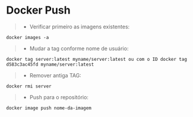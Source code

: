 # Docker Push
> - Verificar primeiro as imagens existentes:
````
docker images -a
````
> - Mudar a tag conforme nome de usuário:
````
docker tag server:latest myname/server:latest ou com o ID docker tag d583c3ac45fd myname/server:latest
````
> - Remover antiga TAG:
````
docker rmi server
````
> - Push para o repositório:
````
docker image push nome-da-imagem
````
